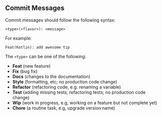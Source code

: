 ## Commit Messages

Commit messages should follow the following syntax:

```
<type>(<flavor>): <message>
```

For example:
```
Feat(Kotlin): add awesome tip
```

The `<type>` can be one of the following:

- **Feat** (new feature)
- **Fix** (bug fix)
- **Docs** (changes to the documentation)
- **Style** (formatting, etc; no production code change)
- **Refactor** (refactoring code, e.g. renaming a variable)
- **Test** (adding missing tests, refactoring tests; no production code change)
- **Wip** (work in progress, e.g, working on a feature but not complete yet)
- **Chore** (a routine task, e.g, upgrade version name)
